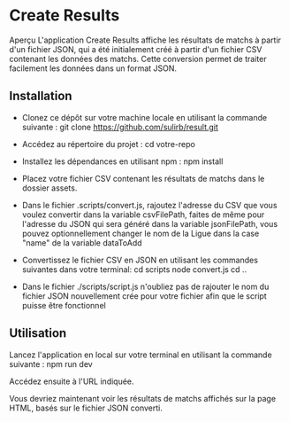 # Create Results

Aperçu
L'application Create Results affiche les résultats de matchs à partir d'un fichier JSON, qui a été initialement créé à partir d'un fichier CSV contenant les données des matchs. Cette conversion permet de traiter facilement les données dans un format JSON.

## Installation

- Clonez ce dépôt sur votre machine locale en utilisant la commande suivante :
  git clone https://github.com/sulirb/result.git

- Accédez au répertoire du projet :
  cd votre-repo

- Installez les dépendances en utilisant npm :
  npm install

- Placez votre fichier CSV contenant les résultats de matchs dans le dossier assets.

- Dans le fichier .scripts/convert.js, rajoutez l'adresse du CSV que vous voulez convertir dans la variable csvFilePath, faites de même pour l'adresse du JSON qui sera généré dans la variable jsonFilePath, vous pouvez optionnellement changer le nom de la Ligue dans la case "name" de la variable dataToAdd

- Convertissez le fichier CSV en JSON en utilisant les commandes suivantes dans votre terminal:
  cd scripts
  node convert.js
  cd ..

- Dans le fichier ./scripts/script.js n'oubliez pas de rajouter le nom du fichier JSON nouvellement crée pour votre fichier afin que le script puisse être fonctionnel

## Utilisation

Lancez l'application en local sur votre terminal en utilisant la commande suivante :
npm run dev

Accédez ensuite à l'URL indiquée.

Vous devriez maintenant voir les résultats de matchs affichés sur la page HTML, basés sur le fichier JSON converti.

